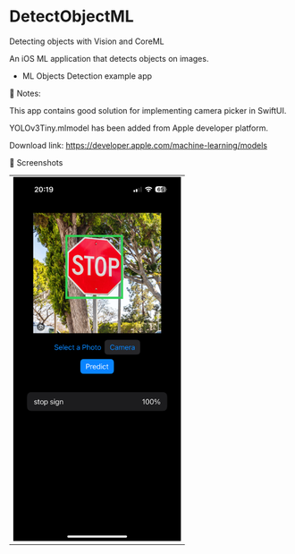 # DetectObjectML
Detecting objects with Vision and CoreML

An iOS ML application that detects objects on images.

- ML Objects Detection example app

📌 Notes:

This app contains good solution for implementing camera picker in SwiftUI.

YOLOv3Tiny.mlmodel has been added from Apple developer platform.

Download link: https://developer.apple.com/machine-learning/models

📸 Screenshots

<table>
  <tr>
    <td><img src="Screenshots/SS.png" width="300"></td>
  </tr>
</table>
